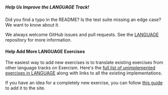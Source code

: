 ##### Help Us Improve the LANGUAGE Track!

Did you find a typo in the README? Is the test suite missing an edge case?
We want to know about it.

We always welcome GitHub issues and pull requests. See the
[LANGUAGE](REPO) repository for more information.

#### Help Add More LANGUAGE Exercises

The easiest way to add new exercises is to translate existing exercises from other language tracks on Exercism.
Here's the [full list of unimplemented exercises in LANGUAGE](/languages/TRACK_ID/todo)
along with links to all the existing implementations.

If you have an idea for a completely new exercise, you can follow [this guide][new-exercise-guide] to add it to the site.

[new-exercise-guide]: https://github.com/exercism/docs/tree/master/contributing-to-language-tracks/implementing-a-completely-new-exercise.md
